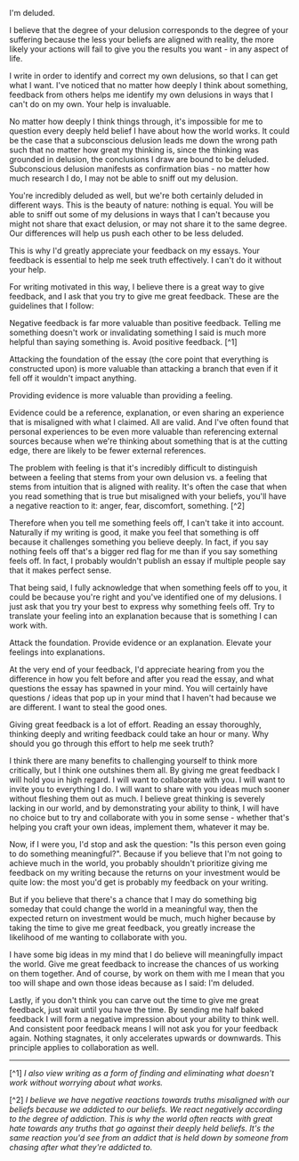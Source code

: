 I'm deluded.

I believe that the degree of your delusion corresponds to the degree of your suffering because the less your beliefs are aligned with reality, the more likely your actions will fail to give you the results you want - in any aspect of life.

I write in order to identify and correct my own delusions, so that I can get what I want. I've noticed that no matter how deeply I think about something, feedback from others helps me identify my own delusions in ways that I can't do on my own. Your help is invaluable.

No matter how deeply I think things through, it's impossible for me to question every deeply held belief I have about how the world works. It could be the case that a subconscious delusion leads me down the wrong path such that no matter how great my thinking is, since the thinking was grounded in delusion, the conclusions I draw are bound to be deluded. Subconscious delusion manifests as confirmation bias - no matter how much research I do, I may not be able to sniff out my delusion.

You're incredibly deluded as well, but we're both certainly deluded in different ways. This is the beauty of nature: nothing is equal. You will be able to sniff out some of my delusions in ways that I can't because you might not share that exact delusion, or may not share it to the same degree. Our differences will help us push each other to be less deluded.

This is why I'd greatly appreciate your feedback on my essays. Your feedback is essential to help me seek truth effectively. I can't do it without your help.

For writing motivated in this way, I believe there is a great way to give feedback, and I ask that you try to give me great feedback. These are the guidelines that I follow:

Negative feedback is far more valuable than positive feedback. Telling me something doesn't work or invalidating something I said is much more helpful than saying something is. Avoid positive feedback. [^1]

Attacking the foundation of the essay (the core point that everything is constructed upon) is more valuable than attacking a branch that even if it fell off it wouldn't impact anything.

Providing evidence is more valuable than providing a feeling. 

Evidence could be a reference, explanation, or even sharing an experience that is misaligned with what I claimed. All are valid. And I've often found that personal experiences to be even more valuable than referencing external sources because when we're thinking about something that is at the cutting edge, there are likely to be fewer external references.

The problem with feeling is that it's incredibly difficult to distinguish between a feeling that stems from your own delusion vs. a feeling that stems from intuition that is aligned with reality. It's often the case that when you read something that is true but misaligned with your beliefs, you'll have a negative reaction to it: anger, fear, discomfort, something. [^2] 

Therefore when you tell me something feels off, I can't take it into account. Naturally if my writing is good, it make you feel that something is off because it challenges something you believe deeply. In fact, if you say nothing feels off that's a bigger red flag for me than if you say something feels off. In fact, I probably wouldn't publish an essay if multiple people say that it makes perfect sense.

That being said, I fully acknowledge that when something feels off to you, it could be because you're right and you've identified one of my delusions. I just ask that you try your best to express why something feels off. Try to translate your feeling into an explanation because that is something I can work with.

Attack the foundation. Provide evidence or an explanation. Elevate your feelings into explanations.

At the very end of your feedback, I'd appreciate hearing from you the difference in how you felt before and after you read the essay, and what questions the essay has spawned in your mind. You will certainly have questions / ideas that pop up in your mind that I haven't had because we are different. I want to steal the good ones.

Giving great feedback is a lot of effort. Reading an essay thoroughly, thinking deeply and writing feedback could take an hour or many. Why should you go through this effort to help me seek truth?

I think there are many benefits to challenging yourself to think more critically, but I think one outshines them all. By giving me great feedback I will hold you in high regard. I will want to collaborate with you. I will want to invite you to everything I do. I will want to share with you ideas much sooner without fleshing them out as much. I believe great thinking is severely lacking in our world, and by demonstrating your ability to think, I will have no choice but to try and collaborate with you in some sense - whether that's helping you craft your own ideas, implement them, whatever it may be.

Now, if I were you, I'd stop and ask the question: "Is this person even going to do something meaningful?". Because if you believe that I'm not going to achieve much in the world, you probably shouldn't prioritize giving me feedback on my writing because the returns on your investment would be quite low: the most you'd get is probably my feedback on your writing.

But if you believe that there's a chance that I may do something big someday that could change the world in a meaningful way, then the expected return on investment would be much, much higher because by taking the time to give me great feedback, you greatly increase the likelihood of me wanting to collaborate with you.

I have some big ideas in my mind that I do believe will meaningfully impact the world. Give me great feedback to increase the chances of us working on them together. And of course, by work on them with me I mean that you too will shape and own those ideas because as I said: I'm deluded.

Lastly, if you don't think you can carve out the time to give me great feedback, just wait until you have the time. By sending me half baked feedback I will form a negative impression about your ability to think well. And consistent poor feedback means I will not ask you for your feedback again. Nothing stagnates, it only accelerates upwards or downwards. This principle applies to collaboration as well.

---

[^1] *I also view writing as a form of finding and eliminating what doesn't work without worrying about what works.*

[^2] *I believe we have negative reactions towards truths misaligned with our beliefs because we addicted to our beliefs. We react negatively according to the degree of addiction. This is why the world often reacts with great hate towards any truths that go against their deeply held beliefs. It's the same reaction you'd see from an addict that is held down by someone from chasing after what they're addicted to.*












